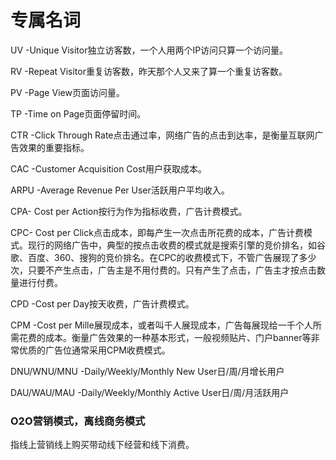 # 专属名词



UV -Unique Visitor独立访客数，一个人用两个IP访问只算一个访问量。

RV -Repeat Visitor重复访客数，昨天那个人又来了算一个重复访客数。



PV -Page View页面访问量。

TP -Time on Page页面停留时间。



CTR -Click Through Rate点击通过率，网络广告的点击到达率，是衡量互联网广告效果的重要指标。

CAC -Customer Acquisition Cost用户获取成本。

ARPU -Average Revenue Per User活跃用户平均收入。



CPA- Cost per Action按行为作为指标收费，广告计费模式。

CPC- Cost per Click点击成本，即每产生一次点击所花费的成本，广告计费模式。现行的网络广告中，典型的按点击收费的模式就是搜索引擎的竞价排名，如谷歌、百度、360、搜狗的竞价排名。在CPC的收费模式下，不管广告展现了多少次，只要不产生点击，广告主是不用付费的。只有产生了点击，广告主才按点击数量进行付费。

CPD -Cost per Day按天收费，广告计费模式。

CPM -Cost per Mille展现成本，或者叫千人展现成本，广告每展现给一千个人所需花费的成本。衡量广告效果的一种基本形式，一般视频贴片、门户banner等非常优质的广告位通常采用CPM收费模式。



DNU/WNU/MNU -Daily/Weekly/Monthly New User日/周/月增长用户

DAU/WAU/MAU -Daily/Weekly/Monthly Active User日/周/月活跃用户



### O2O营销模式，离线商务模式

指线上营销线上购买带动线下经营和线下消费。

